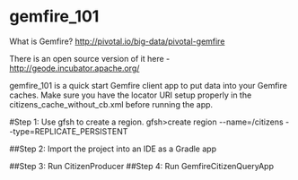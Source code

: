 # gemfire_101

What is Gemfire?
http://pivotal.io/big-data/pivotal-gemfire

There is an open source version of it here - http://geode.incubator.apache.org/

gemfire_101 is a quick start Gemfire client app to put data into your Gemfire caches. Make sure you have the locator URI setup properly in the citizens_cache_without_cb.xml before running the app.

#Step 1: Use gfsh to create a region.
	gfsh>create region --name=/citizens --type=REPLICATE_PERSISTENT
	
##Step 2: Import the project into an IDE as a Gradle app

##Step 3: Run CitizenProducer
##Step 4: Run GemfireCitizenQueryApp



